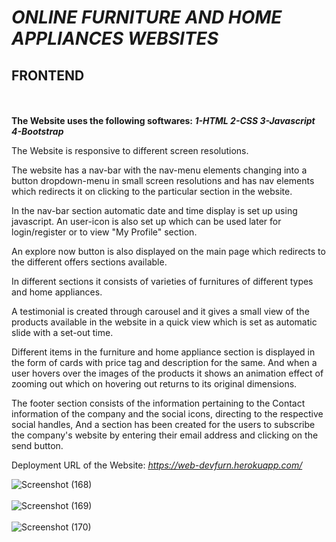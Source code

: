 
# **_ONLINE FURNITURE AND HOME APPLIANCES WEBSITES_**
## **FRONTEND**
<br><br>**The Website uses the following softwares: _1-HTML 2-CSS 3-Javascript 4-Bootstrap_**

The Website is responsive to different screen resolutions.

The website has a nav-bar with the nav-menu elements changing into a button dropdown-menu in small screen resolutions and has nav elements which redirects it on clicking to the particular section in the website.

In the nav-bar section automatic date and time display is set up using javascript. An user-icon is also set up which can be used later for login/register or to view "My Profile" section.

An explore now button is also displayed on the main page which redirects to the different offers sections available.

In different sections it consists of varieties of furnitures of different types and home appliances.

A testimonial is created through carousel and it gives a small view of the products available in the website in a quick view which is set as automatic slide with a set-out time.

Different items in the furniture and home appliance section is displayed in the form of cards with price tag and description for the same. And when a user hovers over the images of the products it shows an animation effect of zooming out which on hovering out returns to its original dimensions.

The footer section consists of the information pertaining to the Contact information of the company and the social icons, directing to the respective social handles, And a section has been created for the users to subscribe the company's website by entering their email address and clicking on the send button.

Deployment URL of the Website: _https://web-devfurn.herokuapp.com/_

![Screenshot (168)](https://user-images.githubusercontent.com/55046812/178141208-ff647cba-c28b-40ba-8667-663715ffe015.png)
<br><br>
![Screenshot (169)](https://user-images.githubusercontent.com/55046812/178141253-987b7abb-8d4d-4dcc-86ff-a52cabc1f1fe.png)
<br><br>
![Screenshot (170)](https://user-images.githubusercontent.com/55046812/178141250-494d5985-eb2f-4243-8c88-a0e6de6b53f6.png)
